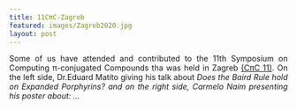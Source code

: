 ```yaml
---
title: 11CπC-Zagreb
featured: images/Zagreb2020.jpg
layout: post
---
```


 <P ALIGN="justify">Some of us have attended and contributed to the 11th Symposium on Computing π-conjugated Compounds tha was held in Zagreb <a href="https://sites.google.com/view/cpic11/home">(CπC 11)</a>. On the left side, Dr.Eduard Matito giving his talk about <i>Does the Baird Rule hold 
on Expanded Porphyrins?<i> and on the right side, Carmelo Naim presenting his poster about: ...<P ALIGN="justify">
